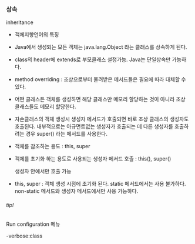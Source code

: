 ### 상속

inheritance

* 객체지향언어의 특징

* Java에서 생성되는 모든 객체는 java.lang.Object 라는 클래스를 상속하게 된다.

* class의 header에 extends로 부모클래스 설정가능. Java는 단일상속만 가능하다.

* method overriding : 조상으로부터 물려받은 메서드들은 필요에 따라 대체할 수 있다.

* 어떤 클래스든 객체를 생성하면 해당 클래스만 메모리 할당하는 것이 아니라 조상 클래스들도 메모리 할당한다.

* 자손클래스의 객체 생성시 생성자 메서드가 호출되면 바로 조상 클래스의 생성자도 호출된다. 내부적으로는 아규먼트없는 생성자가 호출되는 데 다른 생성자를 호출하려는 경우 super() 라는 메서드를 사용한다.

* 객체를 참조하는 용도 : this, super 

* 객체를 초기화 하는 용도로 사용되는 생성자 메서드 호출 : this(), super()

  생성자 안에서만 호출 가능

*  this, super : 객체 생성 시점에 초기화 된다. static 메서드에서는 사용 불가하다. non-static 메서드와 생성자 메서드에서만 사용 가능하다.







###### tip!

Run configuration 메뉴

-verbose:class



